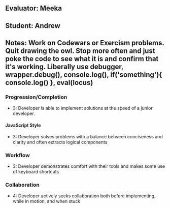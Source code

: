 ## Evaluator: Meeka
## Student: Andrew
## Notes: Work on Codewars or Exercism problems. Quit drawing the owl. Stop more often and just poke the code to see what it is and confirm that it's working. Liberally use debugger, wrapper.debug(), console.log(), if('something'){ console.log() }, eval(locus)

### Progression/Completion

* 3: Developer is able to implement solutions at the speed of a junior developer.

#### JavaScript Style

* 3: Developer solves problems with a balance between conciseness and clarity and often extracts logical components

### Workflow

* 3: Developer demonstrates comfort with their tools and makes some use of keyboard shortcuts

### Collaboration

* 4: Developer actively seeks collaboration both before implementing, while in motion, and when stuck